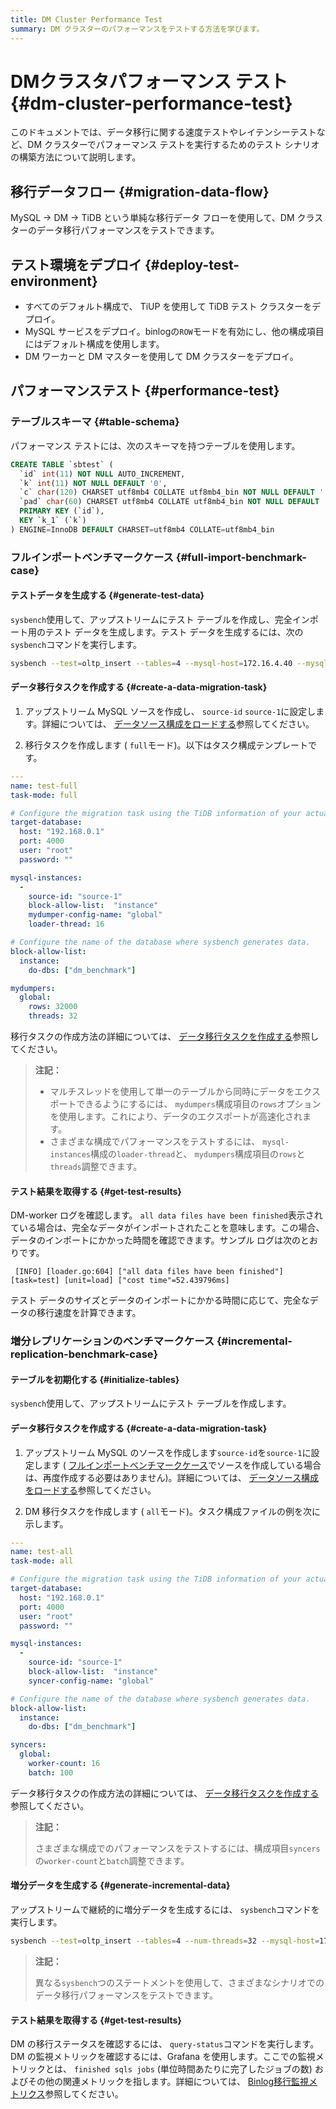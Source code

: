 ```yaml
---
title: DM Cluster Performance Test
summary: DM クラスターのパフォーマンスをテストする方法を学びます。
---
```


# DMクラスタパフォーマンス テスト {#dm-cluster-performance-test}

このドキュメントでは、データ移行に関する速度テストやレイテンシーテストなど、DM クラスターでパフォーマンス テストを実行するためのテスト シナリオの構築方法について説明します。

## 移行データフロー {#migration-data-flow}

MySQL -&gt; DM -&gt; TiDB という単純な移行データ フローを使用して、DM クラスターのデータ移行パフォーマンスをテストできます。

## テスト環境をデプロイ {#deploy-test-environment}

-   すべてのデフォルト構成で、 TiUP を使用して TiDB テスト クラスターをデプロイ。
-   MySQL サービスをデプロイ。binlogの`ROW`モードを有効にし、他の構成項目にはデフォルト構成を使用します。
-   DM ワーカーと DM マスターを使用して DM クラスターをデプロイ。

## パフォーマンステスト {#performance-test}

### テーブルスキーマ {#table-schema}

パフォーマンス テストには、次のスキーマを持つテーブルを使用します。

```sql
CREATE TABLE `sbtest` (
  `id` int(11) NOT NULL AUTO_INCREMENT,
  `k` int(11) NOT NULL DEFAULT '0',
  `c` char(120) CHARSET utf8mb4 COLLATE utf8mb4_bin NOT NULL DEFAULT '',
  `pad` char(60) CHARSET utf8mb4 COLLATE utf8mb4_bin NOT NULL DEFAULT '',
  PRIMARY KEY (`id`),
  KEY `k_1` (`k`)
) ENGINE=InnoDB DEFAULT CHARSET=utf8mb4 COLLATE=utf8mb4_bin
```

### フルインポートベンチマークケース {#full-import-benchmark-case}

#### テストデータを生成する {#generate-test-data}

`sysbench`使用して、アップストリームにテスト テーブルを作成し、完全インポート用のテスト データを生成します。テスト データを生成するには、次の`sysbench`コマンドを実行します。

```bash
sysbench --test=oltp_insert --tables=4 --mysql-host=172.16.4.40 --mysql-port=3306 --mysql-user=root --mysql-db=dm_benchmark --db-driver=mysql --table-size=50000000 prepare
```

#### データ移行タスクを作成する {#create-a-data-migration-task}

1.  アップストリーム MySQL ソースを作成し、 `source-id` `source-1`に設定します。詳細については、 [データソース構成をロードする](/dm/dm-manage-source.md#operate-data-source)参照してください。

2.  移行タスクを作成します ( `full`モード)。以下はタスク構成テンプレートです。

```yaml
---
name: test-full
task-mode: full

# Configure the migration task using the TiDB information of your actual test environment.
target-database:
  host: "192.168.0.1"
  port: 4000
  user: "root"
  password: ""

mysql-instances:
  -
    source-id: "source-1"
    block-allow-list:  "instance"
    mydumper-config-name: "global"
    loader-thread: 16

# Configure the name of the database where sysbench generates data.
block-allow-list:
  instance:
    do-dbs: ["dm_benchmark"]

mydumpers:
  global:
    rows: 32000
    threads: 32
```

移行タスクの作成方法の詳細については、 [データ移行タスクを作成する](/dm/dm-create-task.md)参照してください。

> **注記：**
>
> -   マルチスレッドを使用して単一のテーブルから同時にデータをエクスポートできるようにするには、 `mydumpers`構成項目の`rows`オプションを使用します。これにより、データのエクスポートが高速化されます。
> -   さまざまな構成でパフォーマンスをテストするには、 `mysql-instances`構成の`loader-thread`と、 `mydumpers`構成項目の`rows`と`threads`調整できます。

#### テスト結果を取得する {#get-test-results}

DM-worker ログを確認します。 `all data files have been finished`表示されている場合は、完全なデータがインポートされたことを意味します。この場合、データのインポートにかかった時間を確認できます。サンプル ログは次のとおりです。

     [INFO] [loader.go:604] ["all data files have been finished"] [task=test] [unit=load] ["cost time"=52.439796ms]

テスト データのサイズとデータのインポートにかかる時間に応じて、完全なデータの移行速度を計算できます。

### 増分レプリケーションのベンチマークケース {#incremental-replication-benchmark-case}

#### テーブルを初期化する {#initialize-tables}

`sysbench`使用して、アップストリームにテスト テーブルを作成します。

#### データ移行タスクを作成する {#create-a-data-migration-task}

1.  アップストリーム MySQL のソースを作成します`source-id`を`source-1`に設定します ( [フルインポートベンチマークケース](#full-import-benchmark-case)でソースを作成している場合は、再度作成する必要はありません)。詳細については、 [データソース構成をロードする](/dm/dm-manage-source.md#operate-data-source)参照してください。

2.  DM 移行タスクを作成します ( `all`モード)。タスク構成ファイルの例を次に示します。

```yaml
---
name: test-all
task-mode: all

# Configure the migration task using the TiDB information of your actual test environment.
target-database:
  host: "192.168.0.1"
  port: 4000
  user: "root"
  password: ""

mysql-instances:
  -
    source-id: "source-1"
    block-allow-list:  "instance"
    syncer-config-name: "global"

# Configure the name of the database where sysbench generates data.
block-allow-list:
  instance:
    do-dbs: ["dm_benchmark"]

syncers:
  global:
    worker-count: 16
    batch: 100
```

データ移行タスクの作成方法の詳細については、 [データ移行タスクを作成する](/dm/dm-create-task.md)参照してください。

> **注記：**
>
> さまざまな構成でのパフォーマンスをテストするには、構成項目`syncers`の`worker-count`と`batch`調整できます。

#### 増分データを生成する {#generate-incremental-data}

アップストリームで継続的に増分データを生成するには、 `sysbench`コマンドを実行します。

```bash
sysbench --test=oltp_insert --tables=4 --num-threads=32 --mysql-host=172.17.4.40 --mysql-port=3306 --mysql-user=root --mysql-db=dm_benchmark --db-driver=mysql --report-interval=10 --time=1800 run
```

> **注記：**
>
> 異なる`sysbench`つのステートメントを使用して、さまざまなシナリオでのデータ移行パフォーマンスをテストできます。

#### テスト結果を取得する {#get-test-results}

DM の移行ステータスを確認するには、 `query-status`コマンドを実行します。DM の監視メトリックを確認するには、Grafana を使用します。ここでの監視メトリックとは、 `finished sqls jobs` (単位時間あたりに完了したジョブの数) およびその他の関連メトリックを指します。詳細については、 [Binlog移行監視メトリクス](/dm/monitor-a-dm-cluster.md#binlog-replication)参照してください。
